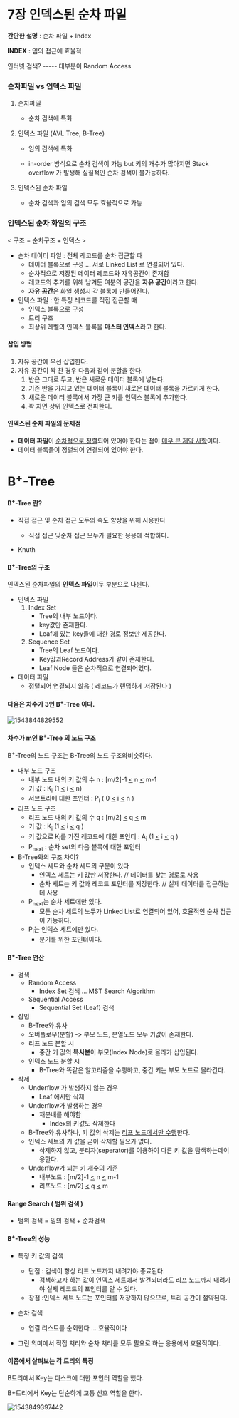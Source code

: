 # 7장 인덱스된 순차 파일

**간단한 설명** : 순차 파일 + Index

**INDEX** : 임의 접근에 효율적

인터넷 검색? ----- 대부분이 Random Access



### 순차파일 vs 인덱스 파일

1. 순차파일

   - 순차 검색에 특화

2. 인덱스 파일 (AVL Tree, B-Tree)

   - 임의 검색에 특화

   - in-order 방식으로 순차 검색이 가능 but 키의 개수가 많아지면 Stack overflow 가 발생해 실질적인 순차 검색이 불가능하다.

3. 인덱스된 순차 파일

   - 순차 검색과 임의 검색 모두 효율적으로 가능



### 인덱스된 순차 화일의 구조

< 구조 = 순차구조 + 인덱스 >

- 순차 데이터 파일 : 전체 레코드를 순차 접근할 때
  - 데이터 블록으로 구성 ... 서로 Linked List 로 연결되어 있다.
  - 순차적으로 저장된 데이터 레코드와 자유공간이 존재함
  - 레코드의 추가를 위해 남겨둔 여분의 공간을 **자유 공간**이라고 한다.
  - **자유 공간**은 화일 생성시 각 블록에 만들어진다.
- 인덱스 파일 : 한 특정 레코드를 직접 접근할 때
  - 인덱스 블록으로 구성
  - 트리 구조
  - 최상위 레벨의 인덱스 블록을 **마스터 인덱스**라고 한다.



#### 삽입 방법

1. 자유 공간에 우선 삽입한다.
2. 자유 공간이 꽉 찬 경우 다음과 같이 분할을 한다.
   1. 반은 그대로 두고, 반은 새로운 데이터 블록에 넣는다.
   2. 기존 반을 가지고 있는 데이터 블록이 새로은 데이터 블록을 가르키게 한다.
   3. 새로운 데이터 블록에서 가장 큰 키를 인덱스 블록에 추가한다.
   4. 꽉 차면 상위 인덱스로 전파한다.



#### 인덱스된 순차 파일의 문제점

- **데이터 파일**이 <u>순차적으로 정렬</u>되어 있어야 한다는 점이 <u>매우 큰 제약 사항</u>이다. 
- 데이터 블록들이 정렬되어 연결되어 있어야 한다.



# B<sup>+</sup>-Tree



#### B<sup>+</sup>-Tree 란?

- 직접 접근 및 순차 접근 모두의 속도 향상을 위해 사용한다

  - 직접 접근 및순차 접근 모두가 필요한 응용에 적합하다.

- Knuth


#### B<sup>+</sup>-Tree의 구조

인덱스된 순차파일의 **인덱스 파일**이두 부분으로 나뉜다.

- 인덱스 파일
  1. Index Set
     - Tree의 내부 노드이다.
     - key값만 존재한다.
     - Leaf에 있는 key들에 대한 경로 정보만 제공한다.
  2. Sequence Set
     - Tree의 Leaf 노드이다.
     - Key값과Record Address가 같이 존재한다.
     - Leaf Node 들은 순차적으로 연결되어있다.
- 데이터 파일
  - 정렬되어 연결되지 않음 ( 레코드가 랜덤하게 저장된다 )



#### 다음은 차수가 3인 B<sup>+</sup>-Tree 이다.

![1543844829552](/home/jtjisgod/.config/Typora/typora-user-images/1543844829552.png)



#### 차수가 m인 B<sup>+</sup>-Tree 의 노드 구조 

B<sup>+</sup>-Tree의 노드 구조는 B-Tree의 노드 구조와비슷하다.

- 내부 노드 구조 
  - 내부 노드 내의 키 값의 수 n : [m/2]-1 <u><</u> n <u><</u> m-1
  - 키 값 : K<sub>i</sub> (1 <u><</u> i <u><</u> n)
  - 서브트리에 대한 포인터 : P<sub>i</sub> ( 0 <u><</u> i <u><</u> n )
- 리프 노드 구조
  - 리프 노드 내의 키 값의 수 q : [m/2] <u><</u> q <u><</u> m
  - 키 값 : K<sub>i</sub> (1 <u><</u> i <u><</u> q )
  - 키 값으로 K<sub>i</sub>를 가진 레코드에 대한 포인터 : A<sub>i</sub> (1 <u><</u> i <u><</u> q )
  - P<sub>next</sub> : 순차 set의 다음 블록에 대한 포인터
- B-Tree와의 구조 차이?
  - 인덱스 세트와 순차 세트의 구분이 있다
    - 인덱스 세트는 키 값만 저장한다. // 데이터를 찾는 경로로 사용
    - 순차 세트는 키 값과 레코드 포인터를 저장한다. // 실제 데이터를 접근하는데 사용
  - P<sub>next</sub>는 순차 세트에만 있다.
    - 모든 순차 세트의 노두가 Linked List로 연결되어 있어, 효율적인 순차 접근이 가능하다.
  - P<sub>i</sub>는 인덱스 세트에만 있다.
    - 분기를 위한 포인터이다.



#### B<sup>+</sup>-Tree 연산

 - 검색
    - Random Access 
       - Index Set 검색 ... MST Search Algorithm
    - Sequential Access
       - Sequential Set (Leaf) 검색
 - 삽입
    - B-Tree와 유사
    - 오버플로우(분할) -> 부모 노드, 분열노드 모두 키값이 존재한다.
    - 리프 노드 분할 시
       - 중간 키 값의 **복사본**이 부모(Index Node)로 올라가 삽입된다.
    - 인덱스 노드 분할 시
       - B-Tree와 똑같은 알고리즘을 수행하고, 중간 키는 부모 노드로 올라간다.
 - 삭제
    - Underflow 가 발생하지 않는 경우
       - Leaf 에서만 삭제
    - Underflow가 발생하는 경우
       - 재분배를 해야함
          - Index의 키값도 삭제한다
    - B-Tree와 유사하나, 키 값의 삭제는 <u>리프 노드에서만 수행</u>한다.
    - 인덱스 세트의 키 값을 굳이 삭제할 필요가 없다.
       - 삭제하지 않고, 분리자(seperator)를 이용하여 다른 키 값을 탐색하는데이용한다.
    - Underflow가 되는 키 개수의 기준
       - 내부노드 : [m/2]-1 <u><</u> n <u><</u> m-1
       - 리프노드 : [m/2] <u><</u> q <u><</u> m



#### Range Search ( 범위 검색 )

- 범위 검색 = 임의 검색 + 순차검색



#### B<sup>+</sup>-Tree의 성능

- 특정 키 값의 검색

  - 단점 : 검색이 항상 리프 노드까지 내려가야 종료된다.
    - 검색하고자 하는 값이 인덱스 세트에서 발견되더라도 리프 노드까지 내려가야 실제 레코드의 포인터를 알 수 있다.
  - 장점 :인덱스 세트 노드는 포인터를 저장하지 않으므로, 트리 공간이 절약된다.

- 순차 검색

  - 연결 리스트를 순회한다 ... 효율적이다

- 그런 의미에서 직접 처리와 순차 처리를 모두 필요로 하는 응용에서 효율적이다.

#### 이쯤에서 살펴보는 각 트리의 특징



B트리에서 Key는 디스크에 대한 포인터 역할을 했다.

B+트리에서 Key는 단순하게 교통 신호 역할을 한다.



![1543849397442](/home/jtjisgod/.config/Typora/typora-user-images/1543849397442.png)

